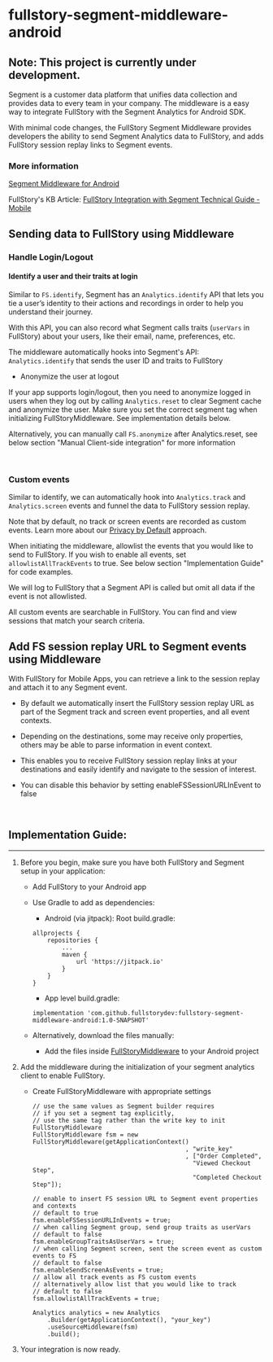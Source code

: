 # fullstory-segment-middleware-android

## Note: This project is currently under development. 
Segment is a customer data platform that unifies data collection and provides data to every team in your company. The middleware is a easy way to integrate FullStory with the Segment Analytics for Android SDK.

With minimal code changes, the FullStory Segment Middleware provides developers the ability to send Segment Analytics data to FullStory, and adds FullStory session replay links to Segment events.


### More information
[Segment Middleware for Android](https://segment.com/docs/connections/sources/catalog/libraries/mobile/android/middleware/)

FullStory's KB Article: [FullStory Integration with Segment Technical Guide - Mobile](https://help.fullstory.com/hc/en-us/articles/360051691994-FullStory-Integration-with-Segment-Technical-Guide-Mobile-Beta-)


## Sending data to FullStory using Middleware


### Handle Login/Logout 

#### Identify a user and their traits at login

Similar to `FS.identify`, Segment has an `Analytics.identify` API that lets you tie a user’s identity to their actions and recordings in order to help you understand their journey.

With this API, you can also record what Segment calls traits (`userVars` in FullStory) about your users, like their email, name, preferences, etc. 

The middleware automatically hooks into Segment's API: `Analytics.identify` that sends the user ID and traits to FullStory


- Anonymize the user at logout

If your app supports login/logout, then you need to anonymize logged in users when they log out by calling `Analytics.reset` to clear Segment cache and anonymize the user. Make sure you set the correct segment tag when initializing FullStoryMiddleware. See implementation details below.

Alternatively, you can manually call `FS.anonymize` after Analytics.reset, see below section "Manual Client-side integration" for more information

<br />

### Custom events
Similar to identify, we can automatically hook into `Analytics.track` and `Analytics.screen` events and funnel the data to FullStory session replay.

Note that by default, no track or screen events are recorded as custom events. Learn more about our [Privacy by Default](https://help.fullstory.com/hc/en-us/articles/360044349073-FullStory-Private-by-Default) approach.

When initiating the middleware, allowlist the events that you would like to send to FullStory. If you wish to enable all events, set `allowlistAllTrackEvents` to true. See below section "Implementation Guide" for code examples.

We will log to FullStory that a Segment API is called but omit all data if the event is not allowlisted.

All custom events are searchable in FullStory. You can find and view sessions that match your search criteria.


## Add FS session replay URL to Segment events using Middleware
With FullStory for Mobile Apps, you can retrieve a link to the session replay and attach it to any Segment event.

- By default we automatically insert the FullStory session replay URL as part of the Segment track and screen event properties, and all event contexts.

- Depending on the destinations, some may receive only properties, others may be able to parse information in event context.

- This enables you to receive FullStory session replay links at your destinations and easily identify and navigate to the session of interest.

- You can disable this behavior by setting enableFSSessionURLInEvent to false

<br />


## Implementation Guide: 
--- 
1. Before you begin, make sure you have both FullStory and Segment setup in your application: 
    - Add FullStory to your Android app
    - Use Gradle to add as dependencies:
      - Android (via jitpack):  Root build.gradle:

      ```
      allprojects {
          repositories {
              ...
              maven {
                  url 'https://jitpack.io' 
              }
          }
      }
      ```

      - App level build.gradle: 
      ```
      implementation 'com.github.fullstorydev:fullstory-segment-middleware-android:1.0-SNAPSHOT'
      ```

    - Alternatively, download the files manually:
      - Add the files inside [FullStoryMiddleware](https://github.com/fullstorydev/fullstory-segment-middleware-android/tree/master/fullstory-segment-middleware/src/main/java/com/fullstorydev/fullstory_segment_middleware)  to your Android project


2. Add the middleware during the initialization of your segment analytics client to enable FullStory.

    - Create FullStoryMiddleware with appropriate settings 
      ```
      // use the same values as Segment builder requires
      // if you set a segment tag explicitly, 
      // use the same tag rather than the write key to init FullStoryMiddleware
      FullStoryMiddleware fsm = new FullStoryMiddleware(getApplicationContext()
                                                , "write_key"
                                                , ["Order Completed",
                                                  "Viewed Checkout Step",
                                                  "Completed Checkout Step"]);

      // enable to insert FS session URL to Segment event properties and contexts
      // default to true
      fsm.enableFSSessionURLInEvents = true;
      // when calling Segment group, send group traits as userVars
      // default to false
      fsm.enableGroupTraitsAsUserVars = true;
      // when calling Segment screen, sent the screen event as custom events to FS
      // default to false
      fsm.enableSendScreenAsEvents = true;
      // allow all track events as FS custom events
      // alternatively allow list that you would like to track
      // default to false
      fsm.allowlistAllTrackEvents = true;

      Analytics analytics = new Analytics
          .Builder(getApplicationContext(), "your_key")
          .useSourceMiddleware(fsm)
          .build();
      ```

3. Your integration is now ready. 
